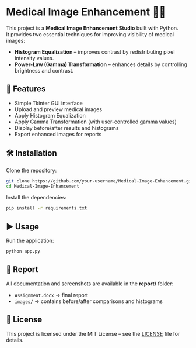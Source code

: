 # Medical Image Enhancement 🩻✨

This project is a **Medical Image Enhancement Studio** built with Python.  
It provides two essential techniques for improving visibility of medical images:

- **Histogram Equalization** – improves contrast by redistributing pixel intensity values.  
- **Power-Law (Gamma) Transformation** – enhances details by controlling brightness and contrast.  

## 🚀 Features
- Simple Tkinter GUI interface
- Upload and preview medical images
- Apply Histogram Equalization
- Apply Gamma Transformation (with user-controlled gamma values)
- Display before/after results and histograms
- Export enhanced images for reports

## 🛠️ Installation
Clone the repository:
```bash
git clone https://github.com/your-username/Medical-Image-Enhancement.git
cd Medical-Image-Enhancement
```

Install the dependencies:
```bash
pip install -r requirements.txt
```

## ▶️ Usage
Run the application:
```bash
python app.py
```

## 📂 Report
All documentation and screenshots are available in the **report/** folder:
- `Assignment.docx` → final report
- `images/` → contains before/after comparisons and histograms

## 📜 License
This project is licensed under the MIT License – see the [LICENSE](LICENSE) file for details.
